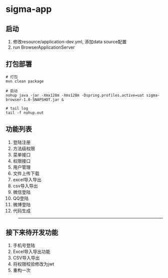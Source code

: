 # sigma-app

## 启动

1. 修改resource/application-dev.yml, 添加data source配置
2. run BrowserApplicationServer

## 打包部署

```shell
# 打包
mvn clean package

# 启动
nohup java -jar -Xmx128m -Xms128m -Dspring.profiles.active=uat sigma-browser-1.0-SNAPSHOT.jar &

# tail log
tail -f nohup.out
```

## 功能列表

1. 登陆注册
2. 方法级权限
3. 菜单接口
4. 权限接口
5. 用户管理
6. 文件上传下载
7. excel导入导出
8. csv导入导出
9. 微信登陆
10. QQ登陆
11. 微博登陆
12. 代码生成

> ------

## 接下来待开发功能

1. 手机号登陆
2. Excel导入导出功能
3. CSV导入导出
4. 将权限校验修改为jwt
5. 重构一次

